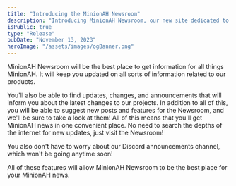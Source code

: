 ```yaml
---
title: "Introducing the MinionAH Newsroom"
description: "Introducing MinionAH Newsroom, our new site dedicated to keeping you up-to-date about our latest projects."
isPublic: true
type: "Release"
pubDate: "November 13, 2023"
heroImage: "/assets/images/ogBanner.png"
---
```


MinionAH Newsroom will be the best place to get information for all things MinionAH. It will keep you updated on all sorts of information related to our products.

You'll also be able to find updates, changes, and announcements that will inform you about the latest changes to our projects.
In addition to all of this, you will be able to suggest new posts and features for the Newsroom, and we'll be sure to take a look at them!
All of this means that you'll get MinionAH news in one convenient place. No need to search the depths of the internet for new updates, just visit the Newsroom!

You also don't have to worry about our Discord announcements channel, which won't be going anytime soon!

All of these features will allow MinionAH Newsroom to be the best place for your MinionAH news.
